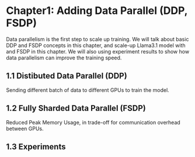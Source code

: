 # Chapter1: Adding Data Parallel (DDP, FSDP)

Data parallelism is the first step to scale up training. We will talk about basic DDP and FSDP concepts in this chapter, and scale-up Llama3.1 model with and FSDP in this chapter. We will also using experiment results to show how data parallelism can improve the training speed.


## 1.1 Distibuted Data Parallel (DDP)
Sending different batch of data to different GPUs to train the model.

## 1.2 Fully Sharded Data Parallel (FSDP)
Reduced Peak Memory Usage, in trade-off for communication overhead between GPUs.



## 1.3 Experiments
